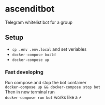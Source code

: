 # ascenditbot
Telegram whitelist bot for a group

## Setup

- `cp .env .env.local` and set veriables
- `docker-compose build`
- `docker-compose up`

### Fast developing
Run compose and stop the bot container  
`docker-compose up && docker-compose stop bot`  
Then in new terminal run  
`docker-compose run bot` works like a ⚡️